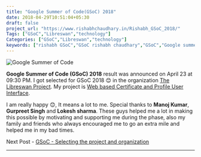 ```yaml
---
title: "Google Summer of Code(GSoC) 2018"
date: 2018-04-29T10:51:04+05:30
draft: false
project_url: "https://www.rishabhchaudhary.in/Rishabh_GSoC_2018/"
Tags: ["GSoC","Libreswan","technology"]
Categories: ["GSoC","Libreswan","technology"]
keywords: ["rishabh GSoC","GSoC rishabh chaudhary","GSoC","Google summer of code Rishabh"]
---
```


![Google Summer of Code](https://rishabhchaudhary.in/gsoc-logo.svg)


**Google Summer of Code (GSoC) 2018** result was announced on April 23 at 09:30 PM.
I got selected for GSoC 2018 😊 in the organization [The Libreswan Project](https://libreswan.org/).
My project is [Web based Certificate and Profile User Interface](https://summerofcode.withgoogle.com/projects/#5863013991579648).

I am really happy 😊, It means a lot to me.
Special thanks to **Manoj Kumar**, **Gurpreet Singh** and **Lokesh sharma**. These guys helped me a lot in making this possible by motivating and supporting me during the phase, also my family and friends who always encouraged me to go an extra mile and helped me in my bad times.


Next Post - [GSoC - Selecting the project and organization](https://rishabhchaudhary.in/gsoc_selecting_the_project_and_organization/)

___________________________________________
